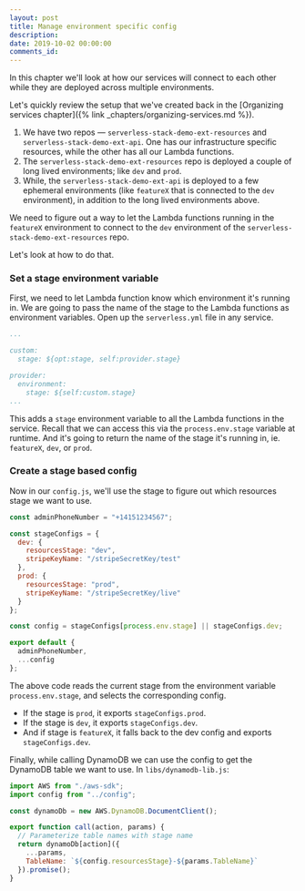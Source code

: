 ```yaml
---
layout: post
title: Manage environment specific config
description: 
date: 2019-10-02 00:00:00
comments_id: 
---
```


In this chapter we'll look at how our services will connect to each other while they are deployed across multiple environments.

Let's quickly review the setup that we've created back in the [Organizing services chapter]({% link _chapters/organizing-services.md %}).

1. We have two repos — `serverless-stack-demo-ext-resources` and `serverless-stack-demo-ext-api`. One has our infrastructure specific resources, while the other has all our Lambda functions.
2. The `serverless-stack-demo-ext-resources` repo is deployed a couple of long lived environments; like `dev` and `prod`.
3. While, the `serverless-stack-demo-ext-api` is deployed to a few ephemeral environments (like `featureX` that is connected to the `dev` environment), in addition to the long lived environments above.

We need to figure out a way to let the Lambda functions running in the `featureX` environment to connect to the `dev` environment of the `serverless-stack-demo-ext-resources` repo.

Let's look at how to do that.

### Set a stage environment variable

First, we need to let Lambda function know which environment it's running in. We are going to pass the name of the stage to the Lambda functions as environment variables. Open up the `serverless.yml` file in any service.

``` yml
...

custom:
  stage: ${opt:stage, self:provider.stage}

provider:
  environment:
    stage: ${self:custom.stage}
...
```

This adds a `stage` environment variable to all the Lambda functions in the service. Recall that we can access this via the `process.env.stage` variable at runtime. And it's going to return the name of the stage it's running in, ie. `featureX`, `dev`, or `prod`.

### Create a stage based config

Now in our `config.js`, we'll use the stage to figure out which resources stage we want to use.

``` js
const adminPhoneNumber = "+14151234567";

const stageConfigs = {
  dev: {
    resourcesStage: "dev",
    stripeKeyName: "/stripeSecretKey/test"
  },
  prod: {
    resourcesStage: "prod",
    stripeKeyName: "/stripeSecretKey/live"
  }
};

const config = stageConfigs[process.env.stage] || stageConfigs.dev;

export default {
  adminPhoneNumber,
  ...config
};
```

The above code reads the current stage from the environment variable `process.env.stage`, and selects the corresponding config.

- If the stage is `prod`, it exports `stageConfigs.prod`.
- If the stage is `dev`, it exports `stageConfigs.dev`.
- And if stage is `featureX`, it falls back to the dev config and exports `stageConfigs.dev`.

Finally, while calling DynamoDB we can use the config to get the DynamoDB table we want to use. In `libs/dynamodb-lib.js`:

``` js
import AWS from "./aws-sdk";
import config from "../config";

const dynamoDb = new AWS.DynamoDB.DocumentClient();

export function call(action, params) {
  // Parameterize table names with stage name
  return dynamoDb[action]({
    ...params,
    TableName: `${config.resourcesStage}-${params.TableName}`
  }).promise();
}
```
